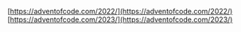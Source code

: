 [https://adventofcode.com/2022/](https://adventofcode.com/2022/)  
[https://adventofcode.com/2023/](https://adventofcode.com/2023/)